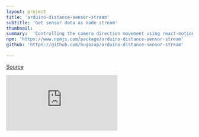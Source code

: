 ```yaml
---
layout: project
title: 'arduino-distance-sensor-stream'
subtitle: 'Get sensor data as node stream'
thumbnail:
summary:  'Controlling the camera direction movement using react-motion. The scene was created using a-frame and react'
npm: 'https://www.npmjs.com/package/arduino-distance-sensor-stream'
github: 'https://github.com/hugozap/arduino-distance-sensor-stream'

---
```


[Source](https://github.com/hugozap/react-aframe-demo1)
<iframe src="https://hugozap.neocities.org/x99/" frameborder="0"></iframe>

